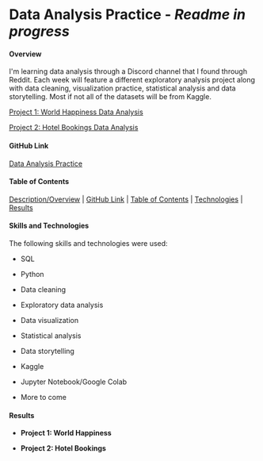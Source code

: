 # Data Analysis Practice - *Readme in progress*

#### Overview

I'm learning data analysis through a Discord channel that I found through Reddit. Each week will feature a different exploratory analysis project along with data cleaning, visualization practice, statistical analysis and data storytelling. Most if not all of the datasets will be from Kaggle.

[Project 1: World Happiness Data Analysis](https://github.com/dangconnie/World-Happiness-data-analysis/tree/5181a54692c60bf2c358e8e5b7874f9037c5639a)

[Project 2: Hotel Bookings Data Analysis](https://github.com/dangconnie/Hotel-Bookings-data-analysis)


#### GitHub Link
[Data Analysis Practice](https://github.com/dangconnie/data-analysis-practice)


#### Table of Contents

[Description/Overview](#overview) | [GitHub Link](#github-link) | [Table of Contents](#table-of-contents) | [Technologies](#skills-and-technologies) | [Results](#Results)


#### Skills and Technologies
The following skills and technologies were used:

   * SQL
   
   * Python
   
   * Data cleaning
   
   * Exploratory data analysis
   
   * Data visualization
   
   * Statistical analysis
   
   * Data storytelling
   
   * Kaggle
   
   * Jupyter Notebook/Google Colab
   
   * More to come
   

#### Results
* __Project 1: World Happiness__

* __Project 2: Hotel Bookings__
